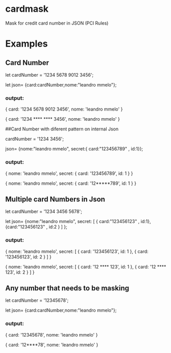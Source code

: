 # cardmask
Mask for credit card number in JSON (PCI Rules)


# Examples

## Card Number

let cardNumber = '1234 5678 9012 3456';

let json= {card:cardNumber,nome:"leandro mmelo"};

### output:

{ card: '1234 5678 9012 3456', nome: 'leandro mmelo' }

{ card: '1234 **** **** 3456', nome: 'leandro mmelo' } 

##Card Number with diferent pattern on internal Json

cardNumber = '1234 3456';

json= {nome:"leandro mmelo", secret:{ card:"123456789" , id:1}};

### output:

{ nome: 'leandro mmelo', secret: { card: '123456789', id: 1 } }

{ nome: 'leandro mmelo', secret: { card: '12*****789', id: 1 } }

## Multiple card Numbers in Json

let cardNumber = '1234 3456 5678';

let json= {nome:"leandro mmelo", 
          secret: [ { card:"123456123" , id:1},{card:"123456123" , id:2 } ] };     

### output:

{ nome: 'leandro mmelo',
  secret: [ { card: '123456123', id: 1 }, { card: '123456123', id: 2 } ] }

{ nome: 'leandro mmelo',
  secret: [ { card: '12 **** 123', id: 1 }, { card: '12 **** 123', id: 2 } ] }

## Any number that needs to be masking

let cardNumber = '12345678';

let json= {card:cardNumber,nome:"leandro mmelo"};

### output:

{ card: '12345678', nome: 'leandro mmelo' }

{ card: '12****78', nome: 'leandro mmelo' }
